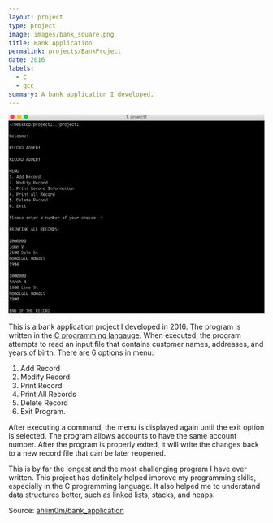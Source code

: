 ```yaml
---
layout: project
type: project
image: images/bank_square.png
title: Bank Application
permalink: projects/BankProject
date: 2016
labels:
  - C
  - gcc
summary: A bank application I developed.
---
```


<img class="ui medium right floated rounded image" src="../images/bank_reg.png">

This is a bank application project I developed in 2016. The program is written in the [C programming langauge](http://www.tutorialspoint.com/cprogramming/c_overview.htm?). When executed, the program attempts to read an input file that contains customer names, addresses, and years of birth. There are 6 options in menu: 

1. Add Record 
2. Modify Record
3. Print Record
4. Print All Records
5. Delete Record
6. Exit Program. 

After executing a command, the menu is displayed again until the exit option is selected. The program allows accounts to have the same account number. After the program is properly exited, it will write the changes back to a new record file that can be later reopened.

This is by far the longest and the most challenging program I have ever written. This project has definitely helped improve my programming skills, especially in the C programming language. It also helped me to understand data structures better, such as linked lists, stacks, and heaps.

Source: <a href="https://github.com/ahlim0m/bank_application"><i class="large github icon "></i>ahlim0m/bank_application</a>

